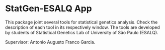 # StatGen-ESALQ App

This package joint several tools for statistical genetics analysis. Check the description of each tool in its respectively window. The tools are developed by students of Statistical Genetics Lab of University of São Paulo (ESALQ).

Supervisor: Antonio Augusto Franco Garcia.

